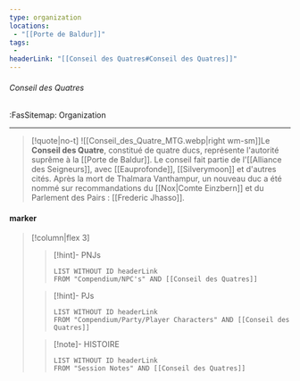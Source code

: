 ```yaml
---
type: organization
locations:
 - "[[Porte de Baldur]]"
tags:
 - 
headerLink: "[[Conseil des Quatres#Conseil des Quatres]]"
---
```


###### Conseil des Quatres
<span class="sub2">:FasSitemap: Organization</span>
___

> [!quote|no-t]
>![[Conseil_des_Quatre_MTG.webp|right wm-sm]]Le **Conseil des Quatre**, constitué de quatre ducs, représente l'autorité suprême à la [[Porte de Baldur]]. Le conseil fait partie de l'[[Alliance des Seigneurs]], avec [[Eauprofonde]], [[Silverymoon]] et d'autres cités.
>Après la mort de Thalmara Vanthampur, un nouveau duc a été nommé sur recommandations du [[Nox|Comte Einzbern]] et du Parlement des Pairs : [[Frederic Jhasso]].

#### marker
> [!column|flex 3]
>>[!hint]- PNJs
>>```dataview
>>LIST WITHOUT ID headerLink
>>FROM "Compendium/NPC's" AND [[Conseil des Quatres]]
>
>>[!hint]- PJs
>>```dataview
>>LIST WITHOUT ID headerLink
>>FROM "Compendium/Party/Player Characters" AND [[Conseil des Quatres]]
>
>>[!note]- HISTOIRE
>>```dataview
>>LIST WITHOUT ID headerLink
>>FROM "Session Notes" AND [[Conseil des Quatres]]